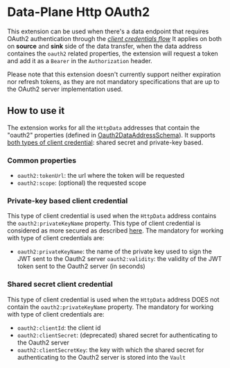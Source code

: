 # Data-Plane Http OAuth2

This extension can be used when there's a data endpoint that requires OAuth2 authentication through the
[*client credentials flow*](https://auth0.com/docs/get-started/authentication-and-authorization-flow/client-credentials-flow)
It applies on both on **source** and **sink** side of the data transfer, when the data address containes the `oauth2`
related properties, the extension will request a token and add it as a `Bearer` in the `Authorization` header.

Please note that this extension doesn't currently support neither expiration nor refresh tokens, as they are not
mandatory specifications that are up to the OAuth2 server implementation used.

## How to use it

The extension works for all the `HttpData` addresses that contain the "oauth2" properties (defined in
[Oauth2DataAddressSchema](../../../spi/common/oauth2-spi/src/main/java/org/eclipse/edc/iam/oauth2/spi/Oauth2DataAddressSchema.java)).
It supports [both types of client credential](https://connect2id.com/products/server/docs/guides/oauth-client-authentication#credential-types):
shared secret and private-key based.

### Common properties

- `oauth2:tokenUrl`: the url where the token will be requested
- `oauth2:scope`: (optional) the requested scope

### Private-key based client credential

This type of client credential is used when the `HttpData` address contains the `oauth2:privateKeyName` property. This type of client
credential is considered as more secured as described [here](https://connect2id.com/products/server/docs/guides/oauth-client-authentication#private-key-auth-is-more-secure).
The mandatory for working with type of client credentials are:

- `oauth2:privateKeyName`: the name of the private key used to sign the JWT sent to the Oauth2 server
  `oauth2:validity`: the validity of the JWT token sent to the Oauth2 server (in seconds)

### Shared secret client credential

This type of client credential is used when the `HttpData` address DOES not contain the `oauth2:privateKeyName` property.
The mandatory for working with type of client credentials are:

- `oauth2:clientId`: the client id
- `oauth2:clientSecret`: (deprecated) shared secret for authenticating to the Oauth2 server
- `oauth2:clientSecretKey`: the key with which the shared secret for authenticating to the Oauth2 server is stored into the `Vault`

